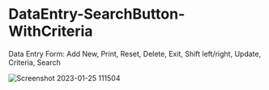 # DataEntry-SearchButton-WithCriteria
Data Entry Form: Add New, Print, Reset, Delete, Exit, Shift left/right, Update, Criteria, Search

![Screenshot 2023-01-25 111504](https://user-images.githubusercontent.com/102126445/214664316-fb016c82-f4f8-4321-a8f3-63ced46d4708.png)

